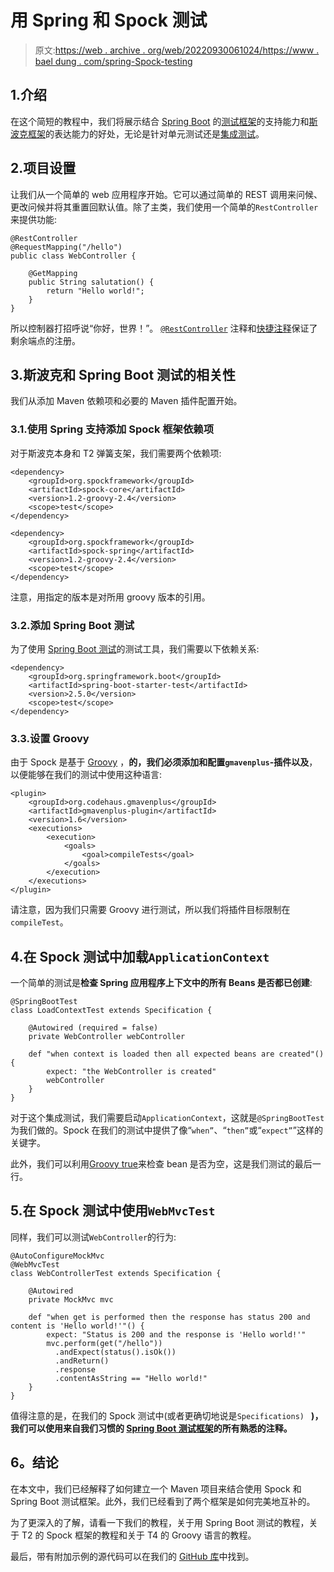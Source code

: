 # 用 Spring 和 Spock 测试

> 原文:[https://web . archive . org/web/20220930061024/https://www . bael dung . com/spring-Spock-testing](https://web.archive.org/web/20220930061024/https://www.baeldung.com/spring-spock-testing)

## 1.介绍

在这个简短的教程中，我们将展示结合 [Spring Boot](/web/20220628064519/https://www.baeldung.com/spring-boot-start) 的[测试框架](/web/20220628064519/https://www.baeldung.com/spring-boot-testing)的支持能力和[斯波克框架](/web/20220628064519/https://www.baeldung.com/groovy-spock)的表达能力的好处，无论是针对单元测试还是[集成测试](/web/20220628064519/https://www.baeldung.com/integration-testing-in-spring)。

## 2.项目设置

让我们从一个简单的 web 应用程序开始。它可以通过简单的 REST 调用来问候、更改问候并将其重置回默认值。除了主类，我们使用一个简单的`RestController`来提供功能:

```
@RestController
@RequestMapping("/hello")
public class WebController {

    @GetMapping
    public String salutation() {
        return "Hello world!";
    }
}
```

所以控制器打招呼说“你好，世界！”。 [`@RestController`](/web/20220628064519/https://www.baeldung.com/spring-controller-vs-restcontroller) 注释和[快捷注释](/web/20220628064519/https://www.baeldung.com/spring-new-requestmapping-shortcuts)保证了剩余端点的注册。

## 3.斯波克和 Spring Boot 测试的相关性

我们从添加 Maven 依赖项和必要的 Maven 插件配置开始。

### 3.1.使用 Spring 支持添加 Spock 框架依赖项

对于斯波克本身和 T2 弹簧支架，我们需要两个依赖项:

```
<dependency>
    <groupId>org.spockframework</groupId>
    <artifactId>spock-core</artifactId>
    <version>1.2-groovy-2.4</version>
    <scope>test</scope>
</dependency>

<dependency>
    <groupId>org.spockframework</groupId>
    <artifactId>spock-spring</artifactId>
    <version>1.2-groovy-2.4</version>
    <scope>test</scope>
</dependency> 
```

注意，用指定的版本是对所用 groovy 版本的引用。

### 3.2.添加 Spring Boot 测试

为了使用 [Spring Boot 测试](https://web.archive.org/web/20220628064519/https://search.maven.org/classic/#search%7Cga%7C1%7C%20(g%3A%22org.springframework.boot%22%20AND%20a%3A%22spring-boot-starter-test%22))的测试工具，我们需要以下依赖关系:

```
<dependency>
    <groupId>org.springframework.boot</groupId>
    <artifactId>spring-boot-starter-test</artifactId>
    <version>2.5.0</version>
    <scope>test</scope>
</dependency>
```

### 3.3.设置 Groovy

由于 Spock 是基于 [Groovy](/web/20220628064519/https://www.baeldung.com/groovy-language) ，**的，我们必须添加和配置`gmavenplus`-插件以及**，以便能够在我们的测试中使用这种语言:

```
<plugin>
    <groupId>org.codehaus.gmavenplus</groupId>
    <artifactId>gmavenplus-plugin</artifactId>
    <version>1.6</version>
    <executions>
        <execution>
            <goals>
                <goal>compileTests</goal>
            </goals>
        </execution>
    </executions>
</plugin>
```

请注意，因为我们只需要 Groovy 进行测试，所以我们将插件目标限制在`compileTest`。

## 4.在 Spock 测试中加载`ApplicationContext`

一个简单的测试是**检查 Spring 应用程序上下文中的所有 Beans 是否都已创建**:

```
@SpringBootTest
class LoadContextTest extends Specification {

    @Autowired (required = false)
    private WebController webController

    def "when context is loaded then all expected beans are created"() {
        expect: "the WebController is created"
        webController
    }
}
```

对于这个集成测试，我们需要启动`ApplicationContext`，这就是`@SpringBootTest` 为我们做的。Spock 在我们的测试中提供了像“`when”`、“`then”`或“`expect”`”这样的关键字。

此外，我们可以利用[Groovy true](/web/20220628064519/https://www.baeldung.com/groovy-language)来检查 bean 是否为空，这是我们测试的最后一行。

## 5.在 Spock 测试中使用`WebMvcTest`

同样，我们可以测试`WebController`的行为:

```
@AutoConfigureMockMvc
@WebMvcTest
class WebControllerTest extends Specification {

    @Autowired
    private MockMvc mvc

    def "when get is performed then the response has status 200 and content is 'Hello world!'"() {
        expect: "Status is 200 and the response is 'Hello world!'"
        mvc.perform(get("/hello"))
          .andExpect(status().isOk())
          .andReturn()
          .response
          .contentAsString == "Hello world!"
    }
}
```

值得注意的是，在我们的 Spock 测试中(或者更确切地说是`Specifications) ` **)，我们可以使用来自我们习惯的 [Spring Boot 测试框架](/web/20220628064519/https://www.baeldung.com/spring-boot-testing)的所有熟悉的注释。**

## **6。结论**

在本文中，我们已经解释了如何建立一个 Maven 项目来结合使用 Spock 和 Spring Boot 测试框架。此外，我们已经看到了两个框架是如何完美地互补的。

为了更深入的了解，请看一下我们的教程，关于用 Spring Boot 测试的教程，关于 T2 的 Spock 框架的教程和关于 T4 的 Groovy 语言的教程。

最后，带有附加示例的源代码可以在我们的 [GitHub 库](https://web.archive.org/web/20220628064519/https://github.com/eugenp/tutorials/tree/master/spring-boot-modules/spring-boot-testing)中找到。